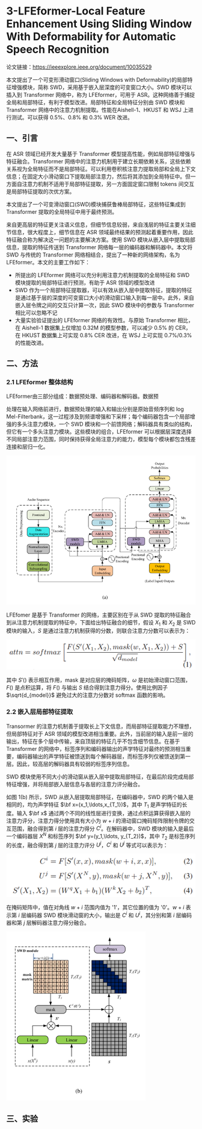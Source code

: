 # 3-LFEformer-Local Feature Enhancement Using Sliding Window With Deformability for Automatic Speech Recognition

论文链接：https://ieeexplore.ieee.org/document/10035529

本文提出了一个可变形滑动窗口(Sliding Windows with Deformability)的局部特征增强模块，简称 SWD，采用基于嵌入层深度的可变窗口大小。SWD 模块可以插入到 Transformer 网络中，称为 LFEformer，可用于 ASR。这种网络善于捕捉全局和局部特征，有利于模型改进。局部特征和全局特征分别由 SWD 模块和 Transformer 网络中的注意力机制提取。性能在Aishell-1、HKUST 和 WSJ 上进行测试。可以获得 0.5%、0.8% 和 0.3% WER 改进。

## 一、引言

在 ASR 领域已经开发大量基于 Transformer 模型提高性能，例如局部特征增强与特征融合。Transformer 网络中的注意力机制用于建立长期依赖关系，这些依赖关系视为全局特征而不是局部特征。可以利用卷积核注意力提取局部和全局上下文信息；在固定大小滑动窗口下提取局部注意力，然后将其添加到全局特征中。但一方面自注意力机制不适用于局部特征提取，另一方面固定窗口限制 tokens 间交互是局部特征提取的次优方案。

本文提出了一个可变滑动窗口(SWD)模块捕获鲁棒局部特征，这些特征集成到 Transformer 提取的全局特征中用于最终预测。

来自更高层的特征更关注语义信息，但细节信息较弱，来自浅层的特征主要关注细节信息，很大程度上，细节信息在 ASR 领域最终结果的预测起着重要作用，因此特征融合称为解决这一问题的主要解决方案。使用 SWD 模块从嵌入层中提取局部信息，提取的特征传送到 Transformer 网络每一层的编码器和解码器中。本文将 SWD 与传统的 Transformer 网络相结合，提出了一种新的网络架构，名为 LFEformer。本文的主要工作如下：

- 所提出的 LFEformer 网络可以充分利用注意力机制提取的全局特征和 SWD 模块提取的局部特征进行预测，有助于 ASR 领域的模型改进
- SWD 作为一个局部特征提取器，可以有效从嵌入层中提取特征，提取的特征是通过基于层的深度的可变窗口大小的滑动窗口输入到每一层中。此外，来自嵌入层令牌之间的交互只计算一次，因此 SWD 模块中的参数与 Transformer 相比可以忽略不记
- 大量实验验证提出的 LFEformer 网络的有效性。与原始 Transformer 相比，在 Aishell-1 数据集上仅增加 0.32M 的模型参数，可以减少 0.5% 的 CER，在 HKUST 数据集上可实现 0.8% CER 改进，在 WSJ 上可实现 0.7%/0.3% 的性能改进。

## 二、方法

### 2.1 LFEformer 整体结构

LFEformer由三部分组成：数据预处理、编码器和解码器。数据预

处理在输入网络前进行，数据预处理的输入和输出分别是原始音频序列和 log Mel-Filterbank，这一过程涉及到频谱增强和下采样；每个编码器包含一个局部增强的多头注意力模块，一个 SWD 模块和一个前馈网络；解码器具有类似的结构，但它有一个多头注意力模块。这些模块的组合，LFEformer 可以根据层深度选择不同局部注意力范围，同时保持获得全局注意力的能力，模型每个模块都包含残差连接和层归一化。

![](../../../笔记/figs.assets/image-20230610104946784.png)

LFEfomer 是基于 Transformer 的网络，主要区别在于从 SWD 提取的特征融合到从注意力机制提取的特征中，下面给出特征融合的细节，假设 $X_1$ 和 $X_2$ 是 SWD 模块的输入，$S$ 是通过注意力机制获得的分数，则联合注意力分数可以表示为：

![](../../../笔记/figs.assets/image-20230610145131207.png)

其中 $S'()$ 表示相互作用，mask 是对应层的掩码矩阵，$\omega$ 是初始滑动窗口范围，$F()$ 是点积运算，将 $F()$ 与输出 $S$ 结合得到注意力得分。使用比例因子 $\sqrt{d_{model}}$ 避免过大的注意力分数对 softmax 函数的影响。 

### 2.2 嵌入层局部特征提取

Transormer 的注意力机制善于提取长上下文信息，而局部特征提取能力不理想，但局部特征对于 ASR 领域的模型改进相当重要。此外，当前层的输入是前一层的输出，特征在多个层中传输，来自顶层的特征几乎不包含细节信息。在基于 Transformer 的网络中，标签序列和编码器输出的声学特征对最终的预测相当重要，编码器输出的声学特征被馈送到每个解码器层，而标签序列仅被馈送到第一层。因此，较高层的解码器具有较弱的标签序列信息。

SWD 模块使用不同大小的滑动窗从嵌入层中提取局部特征，在最后阶段完成局部特征增强，并将局部嵌入层信息与各层的注意力评分融合。

如图 1(b) 所示，SWD 从嵌入层提取局部特征，在编码器中，SWD 的两个输入是相同的，均为声学特征 $\bf x=(x_1,\ldots,x_{T_1})$，其中 $T_1$ 是声学特征的长度。输入 $\bf x$ 通过两个不同的线性层进行变换，通过点积运算获得嵌入层的注意力评分，注意力得分使用具有大小为 $w+i$ 的滑动窗口掩码矩阵限制令牌的交互范围，融合得到第 $i$ 层的注意力得分 $C^i$。在解码器中，SWD 模块的输入是最后一个编码器层 $X^N$ 和标签序列 $\bf y=(y_1,\ldots, y_{T_2})$，其中 $T_2$ 是标签序列的长度，融合得到第 $j$ 层的注意力评分 $U^j$，$C^i$ 和 $U^j$ 等式可以表示为：

![](../../../笔记/figs.assets/image-20230610154124999.png)

在掩码矩阵中，值在对角线 $w+i$ 范围内值为 '1'，其它位置的值为 '0'。$w+i$ 表示第 $i$ 层编码器 SWD 模块滑动窗的大小，输出是 $C^i$ 和 $U^i$，其分别和第 $i$ 层编码器和第 $j$ 层解码器注意力得分融合。

![](../../../笔记/figs.assets/image-20230610152737810.png)

## 三、实验



